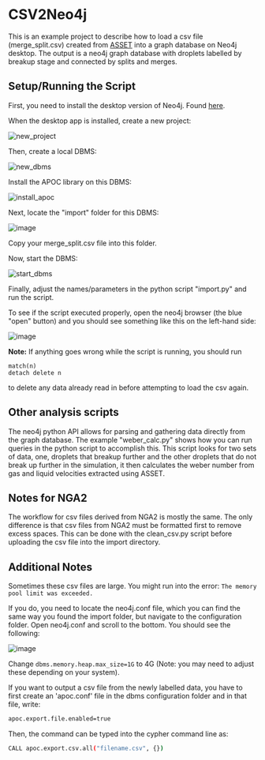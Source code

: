 # CSV2Neo4j
This is an example project to describe how to load a csv file (merge_split.csv) created from [ASSET](https://doi.org/10.1016/j.compfluid.2023.105808) into a graph database on Neo4j desktop. The output is a neo4j graph database with droplets labelled by breakup stage and connected by splits and merges. 

## Setup/Running the Script
First, you need to install the desktop version of Neo4j. Found [here](https://neo4j.com/download/?utm_source=Google&utm_medium=PaidSearch&utm_campaign=Evergreen&utm_content=AMS-Search-SEMCE-DSA-None-SEM-SEM-NonABM&utm_term=&utm_adgroup=pmax&gad_source=1&gclid=CjwKCAjw6c63BhAiEiwAF0EH1Ay5vc5tWtd01RVUDIpBCwSmwvaxg_XNPzxMZyQy3cMirWZHrMQROBoCo38QAvD_BwE).

When the desktop app is installed, create a new project:

![new_project](https://github.com/user-attachments/assets/8cb61573-e0e5-46ba-8607-6dce25f1cda2)

Then, create a local DBMS:

![new_dbms](https://github.com/user-attachments/assets/221ff78a-2063-47c1-a1d9-37fead7255be)

Install the APOC library on this DBMS:

![install_apoc](https://github.com/user-attachments/assets/1569e6ea-c3a3-4aaf-bc56-64d794c7d986)

Next, locate the "import" folder for this DBMS:

![image](https://github.com/user-attachments/assets/d3f85189-2913-40eb-b0d5-80ad3643d6c9)

Copy your merge_split.csv file into this folder.

Now, start the DBMS:

![start_dbms](https://github.com/user-attachments/assets/125bf831-1574-431d-a7fe-09a2ebedc128)

Finally, adjust the names/parameters in the python script "import.py" and run the script.

To see if the script executed properly, open the neo4j browser (the blue "open" button) and you should see something like this on the left-hand side:

![image](https://github.com/user-attachments/assets/72856f4b-cc91-4796-90ea-ad10a165e655)

**Note:** If anything goes wrong while the script is running, you should run
```
match(n)
detach delete n
```
to delete any data already read in before attempting to load the csv again. 

## Other analysis scripts

The neo4j python API allows for parsing and gathering data directly from the graph database. The example "weber_calc.py" shows how you can run queries in the python script to accomplish this. This script looks for two sets of data, one, droplets that breakup further and the other droplets that do not break up further in the simulation, it then calculates the weber number from gas and liquid velocities extracted using ASSET.

## Notes for NGA2
The workflow for csv files derived from NGA2 is mostly the same. The only difference is that csv files from NGA2 must be formatted first to remove excess spaces. This can be done with the clean_csv.py script before uploading the csv file into the import directory. 

## Additional Notes

Sometimes these csv files are large. You might run into the error: ```The memory pool limit was exceeded.```

If you do, you need to locate the neo4j.conf file, which you can find the same way you found the import folder, but navigate to the configuration folder. Open neo4j.conf and scroll to the bottom. You should see the following:

![image](https://github.com/user-attachments/assets/201ad27d-03f9-42ee-983f-f096d43f3178)

Change ```dbms.memory.heap.max_size=1G``` to 4G (Note: you may need to adjust these depending on your system). 


If you want to output a csv file from the newly labelled data, you have to first create an 'apoc.conf' file in the dbms configuration folder and in that file, write:
```bash
apoc.export.file.enabled=true
```
Then, the command can be typed into the cypher command line as:
```bash
CALL apoc.export.csv.all("filename.csv", {})
```
